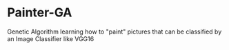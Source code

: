 # Painter-GA
Genetic Algorithm learning how to "paint" pictures that can be classified by an Image Classifier like VGG16
